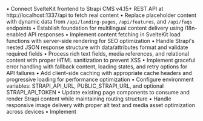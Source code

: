 • Connect SvelteKit frontend to Strapi CMS v4.15+ REST API at http://localhost:1337/api to fetch real content
• Replace placeholder content with dynamic data from `/api/landing-pages`, `/api/features`, and `/api/faqs` endpoints
• Establish foundation for multilingual content delivery using i18n-enabled API responses
• Implement content fetching in SvelteKit load functions with server-side rendering for SEO optimization
• Handle Strapi's nested JSON response structure with data/attributes format and validate required fields
• Process rich text fields, media references, and relational content with proper HTML sanitization to prevent XSS
• Implement graceful error handling with fallback content, loading states, and retry options for API failures
• Add client-side caching with appropriate cache headers and progressive loading for performance optimization
• Configure environment variables: STRAPI_API_URL, PUBLIC_STRAPI_URL, and optional STRAPI_API_TOKEN
• Update existing page components to consume and render Strapi content while maintaining routing structure
• Handle responsive image delivery with proper alt text and media asset optimization across devices
• Implement